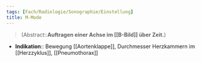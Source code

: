 ```yaml
---
tags: [Fach/Radiologie/Sonographie/Einstellung]
title: M-Mode
---
```

> (Abstract::**Auftragen einer Achse im [[B-Bild]] über Zeit.**)
- **Indikation**:: Bewegung [[Aortenklappe]], Durchmesser Herzkammern im [[Herzzyklus]], [[Pneumothorax]]
